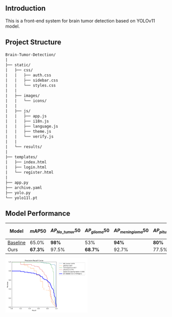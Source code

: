 ## Introduction

This is a front-end system for brain tumor detection based on YOLOv11 model.

## Project Structure

```text
Brain-Tumor-Detection/
|
├── static/
|   ├── css/
|   |   ├── auth.css
|   |   ├── sidebar.css
|   |   └── styles.css
|   |
|   ├── images/
|   |   └── icons/
|   |
|   ├── js/
|   |   ├── app.js
|   |   ├── i18n.js
|   |   ├── language.js
|   |   ├── theme.js
|   |   └── verify.js 
|   |
|   └── results/  
|
├── templates/
|   ├── index.html
|   ├── login.html
|   └── register.html
|
├── app.py
├── archive.yaml
├── yolo.py
└── yolo11l.pt        
```

## Model Performance

| Model                                                                                               | $mAP50$    | $AP_{No\_ tumor}50$ | $AP_{glioma}50$ | $AP_{meningioma}50$ | $AP_{pituitary}50$ | $AP_{space-occupying\ lesion}50$ |
|-----------------------------------------------------------------------------------------------------|------------|---------------------|-----------------|---------------------|--------------------|----------------------------------|
| [Baseline](https://universe.roboflow.com/brain-tumor-detection-wsera/tumor-detection-ko5jp/model/3) | 65.0%      | **98%​**            | 53%​            | **94%​**            | **80%​**           | 0%​                              |
| Ours                                                                                                | **67.3%​** | 97.5%​              | **68.7%​**      | 92.7%               | 77.5%​             | 0%​                              |

<img src="static/images/PR_curve.png" alt="PR_curve" style="zoom:25%;" />